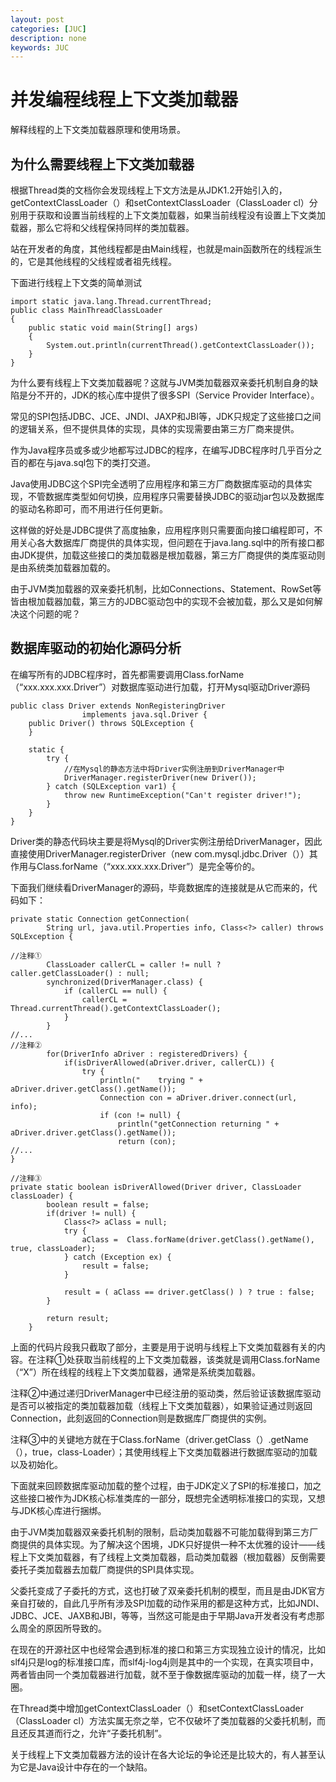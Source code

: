 ```yaml
---
layout: post
categories: [JUC]
description: none
keywords: JUC
---
```

# 并发编程线程上下文类加载器
解释线程的上下文类加载器原理和使用场景。

## 为什么需要线程上下文类加载器
根据Thread类的文档你会发现线程上下文方法是从JDK1.2开始引入的，getContextClassLoader（）和setContextClassLoader（ClassLoader cl）分别用于获取和设置当前线程的上下文类加载器，如果当前线程没有设置上下文类加载器，那么它将和父线程保持同样的类加载器。

站在开发者的角度，其他线程都是由Main线程，也就是main函数所在的线程派生的，它是其他线程的父线程或者祖先线程。

下面进行线程上下文类的简单测试
```
import static java.lang.Thread.currentThread;
public class MainThreadClassLoader
{
    public static void main(String[] args)
    {
        System.out.println(currentThread().getContextClassLoader());
    }
}
```
为什么要有线程上下文类加载器呢？这就与JVM类加载器双亲委托机制自身的缺陷是分不开的，JDK的核心库中提供了很多SPI（Service Provider Interface）。

常见的SPI包括JDBC、JCE、JNDI、JAXP和JBI等，JDK只规定了这些接口之间的逻辑关系，但不提供具体的实现，具体的实现需要由第三方厂商来提供。

作为Java程序员或多或少地都写过JDBC的程序，在编写JDBC程序时几乎百分之百的都在与java.sql包下的类打交道。

Java使用JDBC这个SPI完全透明了应用程序和第三方厂商数据库驱动的具体实现，不管数据库类型如何切换，应用程序只需要替换JDBC的驱动jar包以及数据库的驱动名称即可，而不用进行任何更新。

这样做的好处是JDBC提供了高度抽象，应用程序则只需要面向接口编程即可，不用关心各大数据库厂商提供的具体实现，但问题在于java.lang.sql中的所有接口都由JDK提供，加载这些接口的类加载器是根加载器，第三方厂商提供的类库驱动则是由系统类加载器加载的。

由于JVM类加载器的双亲委托机制，比如Connections、Statement、RowSet等皆由根加载器加载，第三方的JDBC驱动包中的实现不会被加载，那么又是如何解决这个问题的呢？

## 数据库驱动的初始化源码分析
在编写所有的JDBC程序时，首先都需要调用Class.forName（“xxx.xxx.xxx.Driver”）对数据库驱动进行加载，打开Mysql驱动Driver源码
```
public class Driver extends NonRegisteringDriver
                implements java.sql.Driver {
    public Driver() throws SQLException {
    }

    static {
        try {
            //在Mysql的静态方法中将Driver实例注册到DriverManager中
            DriverManager.registerDriver(new Driver());
        } catch (SQLException var1) {
            throw new RuntimeException("Can't register driver!");
        }
    }
}

```
Driver类的静态代码块主要是将Mysql的Driver实例注册给DriverManager，因此直接使用DriverManager.registerDriver（new com.mysql.jdbc.Driver（））其作用与Class.forName（“xxx.xxx.xxx.Driver”）是完全等价的。

下面我们继续看DriverManager的源码，毕竟数据库的连接就是从它而来的，代码如下：
```
private static Connection getConnection(
        String url, java.util.Properties info, Class<?> caller) throws SQLException {

//注释①
        ClassLoader callerCL = caller != null ? caller.getClassLoader() : null;
        synchronized(DriverManager.class) {
            if (callerCL == null) {
                callerCL = Thread.currentThread().getContextClassLoader();
            }
        }
//...
//注释②
        for(DriverInfo aDriver : registeredDrivers) {
            if(isDriverAllowed(aDriver.driver, callerCL)) {
                try {
                    println("    trying " + aDriver.driver.getClass().getName());
                    Connection con = aDriver.driver.connect(url, info);
                    if (con != null) {
                        println("getConnection returning " + aDriver.driver.getClass().getName());
                        return (con);
//...
}

//注释③
private static boolean isDriverAllowed(Driver driver, ClassLoader classLoader) {
        boolean result = false;
        if(driver != null) {
            Class<?> aClass = null;
            try {
                aClass =  Class.forName(driver.getClass().getName(), true, classLoader);
            } catch (Exception ex) {
                result = false;
            }

            result = ( aClass == driver.getClass() ) ? true : false;
        }

        return result;
    }
```
上面的代码片段我只截取了部分，主要是用于说明与线程上下文类加载器有关的内容。在注释①处获取当前线程的上下文类加载器，该类就是调用Class.forName（“X”）所在线程的线程上下文类加载器，通常是系统类加载器。

注释②中通过递归DriverManager中已经注册的驱动类，然后验证该数据库驱动是否可以被指定的类加载器加载（线程上下文类加载器），如果验证通过则返回Connection，此刻返回的Connection则是数据库厂商提供的实例。

注释③中的关键地方就在于Class.forName（driver.getClass（）.getName（），true，class-Loader）；其使用线程上下文类加载器进行数据库驱动的加载以及初始化。

下面就来回顾数据库驱动加载的整个过程，由于JDK定义了SPI的标准接口，加之这些接口被作为JDK核心标准类库的一部分，既想完全透明标准接口的实现，又想与JDK核心库进行捆绑。

由于JVM类加载器双亲委托机制的限制，启动类加载器不可能加载得到第三方厂商提供的具体实现。为了解决这个困境，JDK只好提供一种不太优雅的设计——线程上下文类加载器，有了线程上文类加载器，启动类加载器（根加载器）反倒需要委托子类加载器去加载厂商提供的SPI具体实现。

父委托变成了子委托的方式，这也打破了双亲委托机制的模型，而且是由JDK官方亲自打破的，自此几乎所有涉及SPI加载的动作采用的都是这种方式，比如JNDI、JDBC、JCE、JAXB和JBI，等等，当然这可能是由于早期Java开发者没有考虑那么周全的原因所导致的。

在现在的开源社区中也经常会遇到标准的接口和第三方实现独立设计的情况，比如slf4j只是log的标准接口库，而slf4j-log4j则是其中的一个实现，在真实项目中，两者皆由同一个类加载器进行加载，就不至于像数据库驱动的加载一样，绕了一大圈。

在Thread类中增加getContextClassLoader（）和setContextClassLoader（ClassLoader cl）方法实属无奈之举，它不仅破坏了类加载器的父委托机制，而且还反其道而行之，允许“子委托机制”。

关于线程上下文类加载器方法的设计在各大论坛的争论还是比较大的，有人甚至认为它是Java设计中存在的一个缺陷。
































































